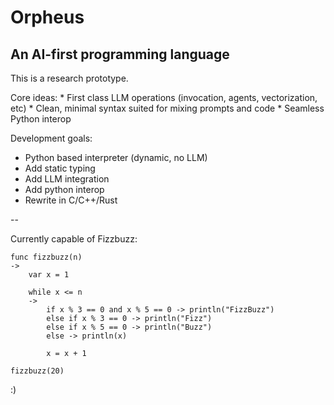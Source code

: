 # Orpheus
An AI-first programming language
--
This is a research prototype.

Core ideas:
    * First class LLM operations (invocation, agents, vectorization, etc)
    * Clean, minimal syntax suited for mixing prompts and code
    * Seamless Python interop

Development goals:
*    Python based interpreter (dynamic, no LLM)
*    Add static typing
*    Add LLM integration
*    Add python interop
*    Rewrite in C/C++/Rust

--

Currently capable of Fizzbuzz:
```
func fizzbuzz(n)
->
    var x = 1

    while x <= n
    ->
        if x % 3 == 0 and x % 5 == 0 -> println("FizzBuzz")
        else if x % 3 == 0 -> println("Fizz")
        else if x % 5 == 0 -> println("Buzz")
        else -> println(x)
        
        x = x + 1

fizzbuzz(20)
```

:)
